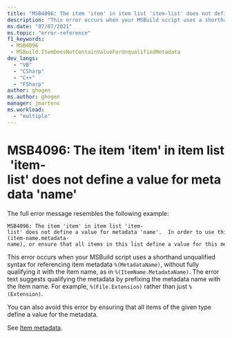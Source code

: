 ```yaml
---
title: "MSB4096: The item 'item' in item list 'item-list' does not define a value for metadata 'name'"
description: "This error occurs when your MSBuild script uses a shorthand unqualified syntax for referencing item metadata without fully qualifying it with the Item name."
ms.date: "07/07/2021"
ms.topic: "error-reference"
f1_keywords:
 - MSB4096
 - MSBuild.ItemDoesNotContainValueForUnqualifiedMetadata
dev_langs:
  - "VB"
  - "CSharp"
  - "C++"
  - "FSharp"
author: ghogen
ms.author: ghogen
manager: jmartens
ms.workload:
  - "multiple"
---
```

# MSB4096: The item 'item' in item list 'item-list' does not define a value for metadata 'name'

The full error message resembles the following example:

```output
MSB4096: The item 'item' in item list 'item-list' does not define a value for metadata 'name'.  In order to use this metadata, either qualify it by specifying %(item-name.metadata-name), or ensure that all items in this list define a value for this metadata.
```

This error occurs when your MSBuild script uses a shorthand unqualified syntax for referencing item metadata `%(MetadataName)`, without fully qualifying it with the Item name, as in `%(ItemName.MetadataName)`. The error text suggests qualifying the metadata by prefixing the metadata name with the Item name. For example, `%(File.Extension)` rather than just `%(Extension)`.

You can also avoid this error by ensuring that all items of the given type define a value for the metadata.

See [Item metadata](../msbuild-items.md#item-metadata).
